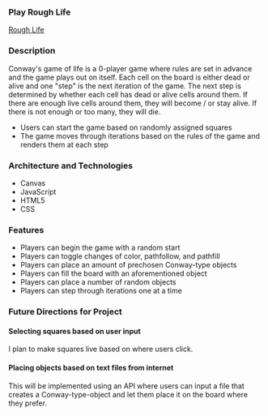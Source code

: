 ### Play Rough Life
[Rough Life](https://cjshay.github.io/Rough-life/)

### Description

Conway's game of life is a 0-player game where rules are set in advance and the game plays out on itself. Each cell on the board is either dead or alive and one "step" is the next iteration of the game. The next step is determined by whether each cell has dead or alive cells around them. If there are enough live cells around them, they will become / or stay alive. If there is not enough or too many, they will die.

- Users can start the game based on randomly assigned squares
- The game moves through iterations based on the rules of the game and renders them at each step

### Architecture and Technologies

- Canvas
- JavaScript
- HTML5
- CSS

### Features

- Players can begin the game with a random start
- Players can toggle changes of color, pathfollow, and pathfill
- Players can place an amount of prechosen Conway-type objects
- Players can fill the board with an aforementioned object
- Players can place a number of random objects
- Players can step through iterations one at a time

### Future Directions for Project

#### Selecting squares based on user input

I plan to make squares live based on where users click.

#### Placing objects based on text files from internet

This will be implemented using an API where users can input a file that creates
a Conway-type-object and let them place it on the board where they prefer.
